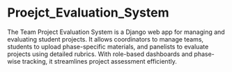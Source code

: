 # Proejct_Evaluation_System
The Team Project Evaluation System is a Django web app for managing and evaluating student projects. It allows coordinators to manage teams, students to upload phase-specific materials, and panelists to evaluate projects using detailed rubrics. With role-based dashboards and phase-wise tracking, it streamlines project assessment efficiently.
